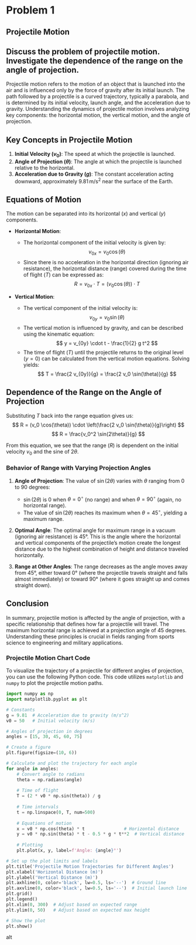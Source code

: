 # Problem 1
## Projectile Motion

## Discuss the problem of projectile motion. Investigate the dependence of the range on the angle of projection.

Projectile motion refers to the motion of an object that is launched into the air and is influenced only by the force of gravity after its initial launch. The path followed by a projectile is a curved trajectory, typically a parabola, and is determined by its initial velocity, launch angle, and the acceleration due to gravity. Understanding the dynamics of projectile motion involves analyzing key components: the horizontal motion, the vertical motion, and the angle of projection.



## Key Concepts in Projectile Motion

1. **Initial Velocity ($v_0$)**: The speed at which the projectile is launched.
2. **Angle of Projection ($\theta$)**: The angle at which the projectile is launched relative to the horizontal.
3. **Acceleration due to Gravity ($g$)**: The constant acceleration acting downward, approximately $9.81 \, \text{m/s}^2$ near the surface of the Earth.

## Equations of Motion

The motion can be separated into its horizontal ($x$) and vertical ($y$) components. 

- **Horizontal Motion**: 
  - The horizontal component of the initial velocity is given by:
    $$
    v_{0x} = v_0 \cos(\theta)
    $$
  - Since there is no acceleration in the horizontal direction (ignoring air resistance), the horizontal distance (range) covered during the time of flight ($T$) can be expressed as:
    $$
    R = v_{0x} \cdot T = (v_0 \cos(\theta)) \cdot T
    $$

- **Vertical Motion**: 
  - The vertical component of the initial velocity is:
    $$
    v_{0y} = v_0 \sin(\theta)
    $$
  - The vertical motion is influenced by gravity, and can be described using the kinematic equation:
    $$
    y = v_{0y} \cdot t - \frac{1}{2} g t^2
    $$
  - The time of flight ($T$) until the projectile returns to the original level ($y = 0$) can be calculated from the vertical motion equations. Solving yields:
    $$
    T = \frac{2 v_{0y}}{g} = \frac{2 v_0 \sin(\theta)}{g}
    $$

## Dependence of the Range on the Angle of Projection

Substituting $T$ back into the range equation gives us:
$$
R = (v_0 \cos(\theta)) \cdot \left(\frac{2 v_0 \sin(\theta)}{g}\right)
$$
$$
R = \frac{v_0^2 \sin(2\theta)}{g}
$$

From this equation, we see that the range ($R$) is dependent on the initial velocity $v_0$ and the sine of $2\theta$.

### Behavior of Range with Varying Projection Angles

1. **Angle of Projection**: The value of $\sin(2\theta)$ varies with $\theta$ ranging from 0 to 90 degrees:
   - $\sin(2\theta)$ is 0 when $\theta = 0^\circ$ (no range) and when $\theta = 90^\circ$ (again, no horizontal range).
   - The value of $\sin(2\theta)$ reaches its maximum when $\theta = 45^\circ$, yielding a maximum range.

2. **Optimal Angle**: The optimal angle for maximum range in a vacuum (ignoring air resistance) is 45°. This is the angle where the horizontal and vertical components of the projectile’s motion create the longest distance due to the highest combination of height and distance traveled horizontally.

3. **Range at Other Angles**: The range decreases as the angle moves away from 45°, either toward 0° (where the projectile travels straight and falls almost immediately) or toward 90° (where it goes straight up and comes straight down).

## Conclusion

In summary, projectile motion is affected by the angle of projection, with a specific relationship that defines how far a projectile will travel. The maximum horizontal range is achieved at a projection angle of 45 degrees. Understanding these principles is crucial in fields ranging from sports science to engineering and military applications.

### Projectile Motion Chart Code

To visualize the trajectory of a projectile for different angles of projection, you can use the following Python code. This code utilizes `matplotlib` and `numpy` to plot the projectile motion paths.

```python
import numpy as np
import matplotlib.pyplot as plt

# Constants
g = 9.81  # Acceleration due to gravity (m/s^2)
v0 = 50   # Initial velocity (m/s)

# Angles of projection in degrees
angles = [15, 30, 45, 60, 75]

# Create a figure
plt.figure(figsize=(10, 6))

# Calculate and plot the trajectory for each angle
for angle in angles:
    # Convert angle to radians
    theta = np.radians(angle)
    
    # Time of flight
    T = (2 * v0 * np.sin(theta)) / g
    
    # Time intervals
    t = np.linspace(0, T, num=500)
    
    # Equations of motion
    x = v0 * np.cos(theta) * t               # Horizontal distance
    y = v0 * np.sin(theta) * t - 0.5 * g * t**2  # Vertical distance
    
    # Plotting
    plt.plot(x, y, label=f'Angle: {angle}°')

# Set up the plot limits and labels
plt.title('Projectile Motion Trajectories for Different Angles')
plt.xlabel('Horizontal Distance (m)')
plt.ylabel('Vertical Distance (m)')
plt.axhline(0, color='black', lw=0.5, ls='--')  # Ground line
plt.axvline(0, color='black', lw=0.5, ls='--')  # Initial launch line
plt.grid()
plt.legend()
plt.xlim(0, 300)  # Adjust based on expected range
plt.ylim(0, 50)   # Adjust based on expected max height

# Show the plot
plt.show()
```
alt
